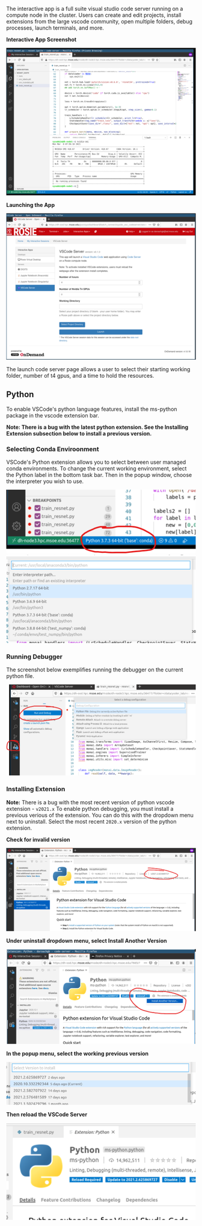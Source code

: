 The interactive app is a full suite visual studio code server running on a compute node in the cluster. Users can create and edit projects, install extensions from the large vscode community, open multiple folders, debug processes, launch terminals, and more.

**Interactive App Screenshot**

![Example](../_images/code_example.png)

**Launching the App**

![Interactive App](../_images/code_form.png)

The launch code server page allows a user to select their starting working folder, number of t4 gpus, and a time to hold the resources.

## Python

To enable VSCode's python language features, install the ms-python package in the vscode extension bar.

**Note: There is a bug with the latest python extension. See the Installing Extension subsection below to install a previous version.**

### Selecting Conda Enviroonment

VSCode's Python extension allows you to select between user managed conda environments. To change the current working environment, select the Python label in the bottom task bar. Then in the popup window, choose the interpreter you wish to use.

![Opening Choose](../_images/code_select_python.png)
![Choose Window](../_images/code_view_python.png)

### Running Debugger

The screenshot below exemplifies running the debugger on the current python file.

![RunDebugger](../_images/code_run_debug.png)

### Installing Extension

**Note:** There is a bug with the most recent version of python vscode extension - `v2021.x` To enable python debugging, you must install a previous verious of the extension. You can do this with the dropdown menu next to uninstall. Select the most recent `2020.x` version of the python extension.

**Check for invalid version**

![Version Check](../_images/code_python_wrongversion.png)

**Under uninstall dropdown menu, select Install Another Version**

![Select Right Version](../_images/code_otherversion.png)

**In the popup menu, select the working previous version**

![Preiouvs Version](../_images/code_version.png)

**Then reload the VSCode Server**

![reload](../_images/code_python_reload.png)
